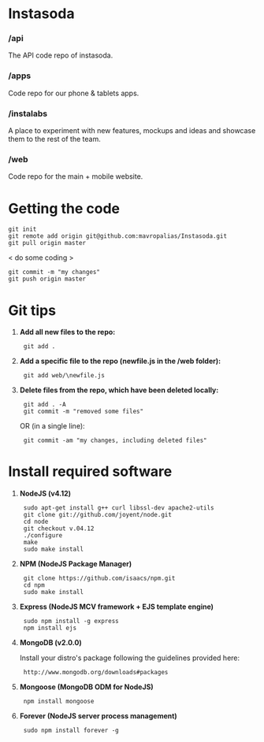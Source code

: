 Instasoda
=========

### /api
The API code repo of instasoda.

### /apps
Code repo for our phone & tablets apps.

### /instalabs
A place to experiment with new features, mockups and ideas and showcase them to the rest of the team.

### /web
Code repo for the main + mobile website.


Getting the code
================

	git init
	git remote add origin git@github.com:mavropalias/Instasoda.git
	git pull origin master

< do some coding >

	git commit -m "my changes"
	git push origin master


Git tips
========

1. **Add all new files to the repo:**
	
		git add .

2. **Add a specific file to the repo (newfile.js in the /web folder):**
	
		git add web/\newfile.js
	
3. **Delete files from the repo, which have been deleted locally:**
	
		git add . -A 
		git commit -m "removed some files"
	
	OR (in a single line):
	
		git commit -am "my changes, including deleted files"
		
		
Install required software
=========================

1. **NodeJS (v4.12)**

		sudo apt-get install g++ curl libssl-dev apache2-utils
		git clone git://github.com/joyent/node.git
		cd node
		git checkout v.04.12
		./configure
		make
		sudo make install
	
2. **NPM (NodeJS Package Manager)**

		git clone https://github.com/isaacs/npm.git
		cd npm
		sudo make install
		
3. **Express (NodeJS MCV framework + EJS template engine)**

		sudo npm install -g express
		npm install ejs
	
4. **MongoDB (v2.0.0)**

	Install your distro's package following the guidelines provided here:
	
		http://www.mongodb.org/downloads#packages

5. **Mongoose (MongoDB ODM for NodeJS)**

		npm install mongoose
		
6. **Forever (NodeJS server process management)**

		sudo npm install forever -g
	
	
	
	
	